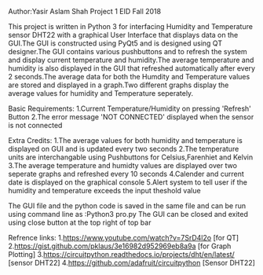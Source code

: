 Author:Yasir Aslam Shah
Project 1
EID
Fall 2018

This project is written in Python 3 for interfacing Humidity and Temperature sensor DHT22 with a graphical User Interface that displays data on the GUI.The GUI is constructed using PyQt5 and is designed using QT designer.The GUI contains various pushbuttons and to refresh the system and display current temperature and humidity.The average temperature and humidity is also displayed in the GUI that refreshed automatically after every 2 seconds.The average data for both the Humdity and Temperature values are stored and displayed in a graph.Two different graphs display the average values for humidity and Temperature seperately.

Basic Requirements:
1.Current Temperature/Humidity on pressing 'Refresh' Button
2.The error message 'NOT CONNECTED' displayed when the sensor is not connected
  
Extra Credits:
1.The average values for both humidity and temperature is displayed on GUI and is updated every two seconds
2.The temperature units are interchangable using Pushbuttons for Celsius,Farenhiet and Kelvin
3.The average temperature and humidty values are displayed over two seperate graphs and refreshed every 10 seconds
4.Calender and current date is displayed on the graphical console
5.Alert system to tell user if the humidity and temperature exceeds the input theshold value

The GUI file and the python code is saved in the same file and can be run using command line as :Python3 pro.py
The GUI can be closed and exited using close button at the top right of top bar

Refrence links:
1.https://www.youtube.com/watch?v=7SrD4l2o [for QT]
2.https://gist.github.com/pklaus/3e16982d952969eb8a9a [for Graph Plotting]
3.https://circuitpython.readthedocs.io/projects/dht/en/latest/ [sensor DHT22]
4.https://github.com/adafruit/circuitpython [Sensor DHT22]

